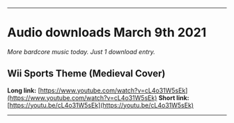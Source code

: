
***

# Audio downloads March 9th 2021

_More bardcore music today. Just 1 download entry._

## Wii Sports Theme (Medieval Cover)

**Long link:** [https://www.youtube.com/watch?v=cL4o31W5sEk](https://www.youtube.com/watch?v=cL4o31W5sEk)
**Short link:** [https://youtu.be/cL4o31W5sEk](https://youtu.be/cL4o31W5sEk)

***

